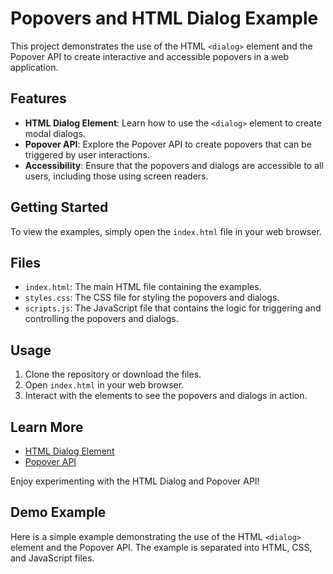 # Popovers and HTML Dialog Example

This project demonstrates the use of the HTML `<dialog>` element and the Popover API to create interactive and accessible popovers in a web application.

## Features

- **HTML Dialog Element**: Learn how to use the `<dialog>` element to create modal dialogs.
- **Popover API**: Explore the Popover API to create popovers that can be triggered by user interactions.
- **Accessibility**: Ensure that the popovers and dialogs are accessible to all users, including those using screen readers.

## Getting Started

To view the examples, simply open the `index.html` file in your web browser.

## Files

- `index.html`: The main HTML file containing the examples.
- `styles.css`: The CSS file for styling the popovers and dialogs.
- `scripts.js`: The JavaScript file that contains the logic for triggering and controlling the popovers and dialogs.

## Usage

1. Clone the repository or download the files.
2. Open `index.html` in your web browser.
3. Interact with the elements to see the popovers and dialogs in action.

## Learn More

- [HTML Dialog Element](https://developer.mozilla.org/en-US/docs/Web/HTML/Element/dialog)
- [Popover API](https://developer.mozilla.org/en-US/docs/Web/API/Popover_API)

Enjoy experimenting with the HTML Dialog and Popover API!
## Demo Example

Here is a simple example demonstrating the use of the HTML `<dialog>` element and the Popover API. The example is separated into HTML, CSS, and JavaScript files.

